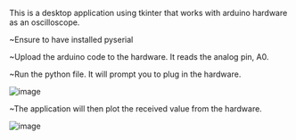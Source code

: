 This is a desktop application using tkinter that works with arduino hardware as an oscilloscope.

~Ensure to have installed pyserial

~Upload the arduino code to the hardware. It reads the analog pin, A0.

~Run the python file. It will prompt you to plug in the hardware.

![image](https://user-images.githubusercontent.com/109515278/182999993-8358f298-8566-4be5-98be-4790920cbe85.png)

~The application will then plot the received value from the hardware.

![image](https://user-images.githubusercontent.com/109515278/183096893-6e9cff79-bb29-461b-9d5b-e928f4d6d699.png)




